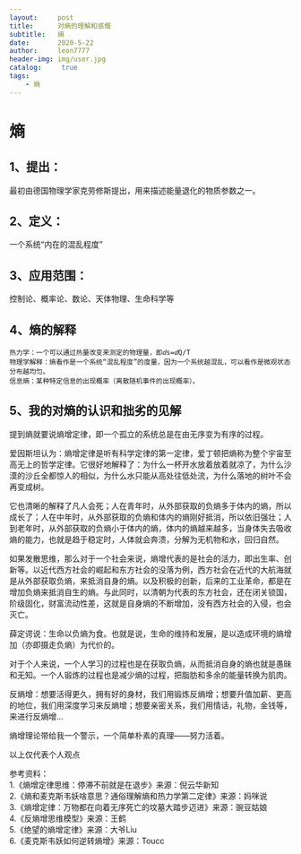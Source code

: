 ```yaml
---
layout:     post
title:      对熵的理解和感慨
subtitle:   熵
date:       2020-5-22
author:     leon7777
header-img: img/user.jpg
catalog: 	 true
tags:
    - 熵
---
```


# 熵
## 1、提出：
最初由德国物理学家克劳修斯提出，用来描述能量退化的物质参数之一。  
## 2、定义：
一个系统“内在的混乱程度”  
## 3、应用范围：
控制论、概率论、数论、天体物理、生命科学等  
## 4、熵的解释  
	热力学：一个可以通过热量改变来测定的物理量，即ⅆs=ⅆQ/T  
	物理学解释：熵看作是一个系统“混乱程度”的度量，因为一个系统越混乱，可以看作是微观状态分布越均匀。  
	信息熵：某种特定信息的出现概率（离散随机事件的出现概率）。  
## 5、我的对熵的认识和拙劣的见解  
提到熵就要说熵增定律，即一个孤立的系统总是在由无序变为有序的过程。  

爱因斯坦认为：熵增定律是听有科学定律的第一定律，爱丁顿把熵称为整个宇宙至高无上的哲学定律。它很好地解释了：为什么一杯开水放着放着就凉了，为什么沙漠的沙丘全都惊人的相似，为什么水只能从高处往低处流，为什么落地的树叶不会再变成树。  

它也清晰的解释了凡人会死；人在青年时，从外部获取的负熵多于体内的熵，所以成长了；人在中年时，从外部获取的负熵和体内的熵刚好抵消，所以依旧强壮；人到老年时，从外部获取的负熵小于体内的熵，体内的熵越来越多，当身体失去吸收熵的能力，也就是趋于稳定时，人体就会奔溃，分解为无机物和水，回归自然。  

如果发散思维，那么对于一个社会来说，熵增代表的是社会的活力，即出生率、创新等。以近代西方社会的崛起和东方社会的没落为例，西方社会在近代的大航海就是从外部获取负熵，来抵消自身的熵。以及积极的创新，后来的工业革命，都是在增加负熵来抵消自生的熵。与此同时，以清朝为代表的东方社会，还在闭关锁国，阶级固化，财富流动性差，这就是自身熵的不断增加，没有西方社会的入侵，也会灭亡。  

薛定谔说：生命以负熵为食。也就是说，生命的维持和发展，是以造成环境的熵增加（亦即摄走负熵）为代价的。  

对于个人来说，一个人学习的过程也是在获取负熵，从而抵消自身的熵也就是愚昧和无知。一个人锻炼的过程也是减少熵的过程，把脂肪和多余的能量转换为肌肉。  

反熵增：想要活得更久，拥有好的身材，我们用锻炼反熵增；想要升值加薪、更高的地位，我们用深度学习来反熵增；想要亲密关系，我们用情话，礼物，金钱等，来进行反熵增…  

熵增理论带给我一个警示，一个简单朴素的真理——努力活着。  


以上仅代表个人观点  

参考资料：  
1.《熵增定律思维：停滞不前就是在退步》来源：倪云华新知  
2.《熵和麦克斯韦妖啥意思？通俗理解熵和热力学第二定律》来源：妈咪说  
3.《熵增定律：万物都在向着无序死亡的坟墓大踏步迈进》来源：豌豆姑娘  
4.《反熵增思维模型》来源：王鹤  
5.《绝望的熵增定律》来源：大爷Liu  
6.《麦克斯韦妖如何逆转熵增》来源：Toucc  

